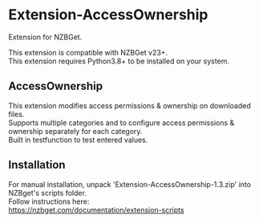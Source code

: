 # Extension-AccessOwnership
Extension for NZBGet.

This extension is compatible with NZBGet v23+.<br />
This extension requires Python3.8+ to be installed on your system.

## AccessOwnership
This extension modifies access permissions & ownership on downloaded files.<br />
Supports multiple categories and to configure access permissions & ownership separately for each category.<br />
Built in testfunction to test entered values.

## Installation
For manual installation, unpack 'Extension-AccessOwnership-1.3.zip' into NZBget's scripts folder.<br />
Follow instructions here:<br />
https://nzbget.com/documentation/extension-scripts
